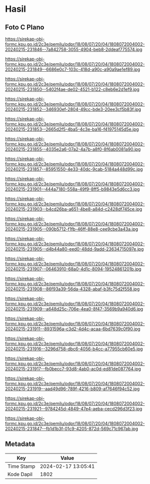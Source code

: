 # Hasil

## Foto C Plano

https://sirekap-obj-formc.kpu.go.id/2c3e/pemilu/pdpr/18/08/07/20/04/1808072004002-20240215-231846--7a842758-3055-4904-beb8-2ddeaf775574.jpg

https://sirekap-obj-formc.kpu.go.id/2c3e/pemilu/pdpr/18/08/07/20/04/1808072004002-20240215-231849--6686e0c7-103c-418d-a90c-a90a9ae1ef89.jpg

https://sirekap-obj-formc.kpu.go.id/2c3e/pemilu/pdpr/18/08/07/20/04/1808072004002-20240215-231850--5402f4ae-de02-4521-b122-c8eb6e2d1ef9.jpg

https://sirekap-obj-formc.kpu.go.id/2c3e/pemilu/pdpr/18/08/07/20/04/1808072004002-20240215-231852--346930ef-2804-49cc-bde3-20ee3cf5b83f.jpg

https://sirekap-obj-formc.kpu.go.id/2c3e/pemilu/pdpr/18/08/07/20/04/1808072004002-20240215-231853--2665d2f5-4ba5-4c3e-ba16-f41975145d5e.jpg

https://sirekap-obj-formc.kpu.go.id/2c3e/pemilu/pdpr/18/08/07/20/04/1808072004002-20240215-231855--4035e2a6-07a2-4a7b-a8f0-8f6ab0081a90.jpg

https://sirekap-obj-formc.kpu.go.id/2c3e/pemilu/pdpr/18/08/07/20/04/1808072004002-20240215-231857--85951550-4e33-40dc-9cab-5184a448d99c.jpg

https://sirekap-obj-formc.kpu.go.id/2c3e/pemilu/pdpr/18/08/07/20/04/1808072004002-20240215-231901--444a7180-558a-49f9-8ff5-b9843e5d6cc3.jpg

https://sirekap-obj-formc.kpu.go.id/2c3e/pemilu/pdpr/18/08/07/20/04/1808072004002-20240215-231903--b4cd26ba-a651-4be8-a84d-c2428df745ce.jpg

https://sirekap-obj-formc.kpu.go.id/2c3e/pemilu/pdpr/18/08/07/20/04/1808072004002-20240215-231905--090b5712-f1fb-46ff-88e8-cee9cbe3a43a.jpg

https://sirekap-obj-formc.kpu.go.id/2c3e/pemilu/pdpr/18/08/07/20/04/1808072004002-20240215-231905--d4b44a80-eed0-48dd-9add-23634715097e.jpg

https://sirekap-obj-formc.kpu.go.id/2c3e/pemilu/pdpr/18/08/07/20/04/1808072004002-20240215-231907--06463910-68a0-4d1c-8094-19524861201b.jpg

https://sirekap-obj-formc.kpu.go.id/2c3e/pemilu/pdpr/18/08/07/20/04/1808072004002-20240215-231908--86f93a39-56da-4328-abaf-b3fc75d2f558.jpg

https://sirekap-obj-formc.kpu.go.id/2c3e/pemilu/pdpr/18/08/07/20/04/1808072004002-20240215-231909--a648d25c-706e-4ea0-8f47-3569b9a940d6.jpg

https://sirekap-obj-formc.kpu.go.id/2c3e/pemilu/pdpr/18/08/07/20/04/1808072004002-20240215-231911--8931596a-c3d2-4d4c-acaa-6bd7639c0f90.jpg

https://sirekap-obj-formc.kpu.go.id/2c3e/pemilu/pdpr/18/08/07/20/04/1808072004002-20240215-231916--3296d758-dbc6-4056-b4cc-a77955cb60e5.jpg

https://sirekap-obj-formc.kpu.go.id/2c3e/pemilu/pdpr/18/08/07/20/04/1808072004002-20240215-231917--fb0becc7-93d8-4ab0-ac0d-ed81de087764.jpg

https://sirekap-obj-formc.kpu.go.id/2c3e/pemilu/pdpr/18/08/07/20/04/1808072004002-20240215-231919--aad49d96-789f-4216-b809-af7646f94c52.jpg

https://sirekap-obj-formc.kpu.go.id/2c3e/pemilu/pdpr/18/08/07/20/04/1808072004002-20240215-231921--9784245d-4849-47e4-aeba-cecd296d3f23.jpg

https://sirekap-obj-formc.kpu.go.id/2c3e/pemilu/pdpr/18/08/07/20/04/1808072004002-20240215-231847--fb1d1b3f-01c9-4205-872d-569c71c967ab.jpg


## Metadata

| Key        | Value               |
| ---------- | ------------------- |
| Time Stamp | 2024-02-17 13:05:41 |
| Kode Dapil | 1802                |



